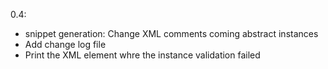 0.4:

- snippet generation: Change XML comments coming abstract instances
- Add change log file
- Print the XML element whre the instance validation failed
